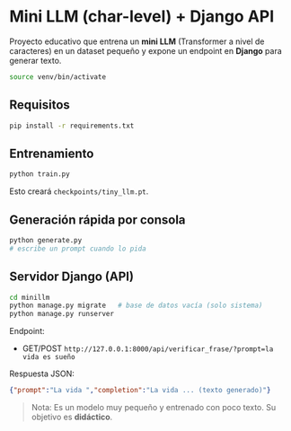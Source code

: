 # Mini LLM (char-level) + Django API

Proyecto educativo que entrena un **mini LLM** (Transformer a nivel de caracteres) en un dataset pequeño y expone un endpoint en **Django** para generar texto.

```bash
source venv/bin/activate
```

## Requisitos
```bash
pip install -r requirements.txt
```

## Entrenamiento
```bash
python train.py
```
Esto creará `checkpoints/tiny_llm.pt`.

## Generación rápida por consola
```bash
python generate.py
# escribe un prompt cuando lo pida
```

## Servidor Django (API)
```bash
cd minillm
python manage.py migrate   # base de datos vacía (solo sistema)
python manage.py runserver
```
Endpoint:
- GET/POST `http://127.0.0.1:8000/api/verificar_frase/?prompt=la vida es sueño`

Respuesta JSON:
```json
{"prompt":"La vida ","completion":"La vida ... (texto generado)"}
```

> Nota: Es un modelo muy pequeño y entrenado con poco texto. Su objetivo es **didáctico**.
